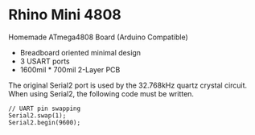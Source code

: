 # Rhino Mini 4808
Homemade ATmega4808 Board (Arduino Compatible)

- Breadboard oriented minimal design
- 3 USART ports
- 1600mil * 700mil 2-Layer PCB

The original Serial2 port is used by the 32.768kHz quartz crystal circuit. When using Serial2, the following code must be written.
```
// UART pin swapping
Serial2.swap(1);
Serial2.begin(9600);
```
